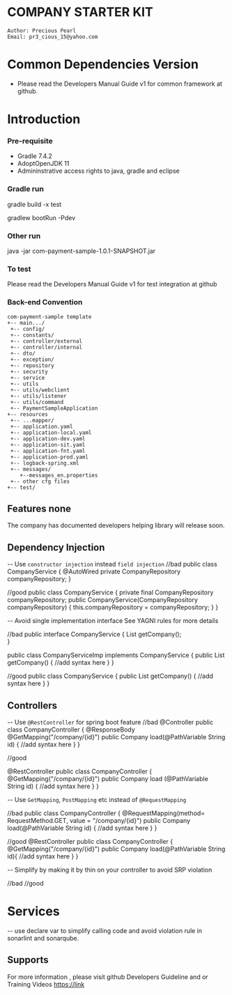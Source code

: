# COMPANY STARTER KIT
```
Author: Precious Pearl
Email: pr3_cious_15@yahoo.com
```
# Common Dependencies Version
- Please read the Developers Manual Guide v1 for common framework at github.

# Introduction

### Pre-requisite
- Gradle 7.4.2
- AdoptOpenJDK 11
- Admininstrative access rights to java, gradle and eclipse

### Gradle run

gradle build -x test

gradlew bootRun -Pdev

### Other run

java -jar com-payment-sample-1.0.1-SNAPSHOT.jar

### To test

Please read the Developers Manual Guide v1 for test integration at github


### Back-end Convention

```
com-payment-sample template
+-- main.../
 +-- config/
 +-- constants/
 +-- controller/external
 +-- controller/internal
 +-- dto/
 +-- exception/
 +-- repository
 +-- security
 +-- service
 +-- utils
 +-- utils/webclient
 +-- utils/listener
 +-- utils/command
 +-- PaymentSampleApplication
+-- resources
 +-- ...mapper/
 +-- application.yaml
 +-- application-local.yaml
 +-- application-dev.yaml
 +-- application-sit.yaml
 +-- application-fnt.yaml
 +-- application-prod.yaml
 +-- logback-spring.xml
 +-- messages/
 	+--messages_en.properties
 +-- other cfg files 
+-- test/ 

```

## Features none
The company has documented developers helping library will release soon.

## Dependency Injection
-- Use `constructor injection` instead `field injection`
//bad
public class CompanyService {
	@AutoWired
	private CompanyRepository companyRepository;
}

//good
public class CompanyService {
	private final CompanyRepository companyRepository;
	public CompanyService(CompanyRepository companyRepository) {
		this.companyRepository = companyRepository;
	}
}
	
-- Avoid single implementation interface
See YAGNI rules for more details

//bad
public interface CompanyService {
	List<Company> getCompany();\
}

public class CompanyServiceImp implements CompanyService {
	public List<Company> getCompany() {
		//add syntax here
	}
}
	
//good
public class CompanyService {
	public List<Company> getCompany() {
		//add syntax here
	}
}

## Controllers
-- Use `@RestController` for spring boot feature
//bad
@Controller
public class CompanyController {
	@ResponseBody
	@GetMapping("/company/{id}")
	public Company load(@PathVariable String id) {
		//add syntax here
	}
}

//good

@RestController
public class CompanyController {
	@GetMapping("/company/{id}")
	public Company load (@PathVariable String id) {
		//add syntax here
	}
}

-- Use `GetMapping`, `PostMapping` etc instead of `@RequestMapping`

//bad
public class CompanyController {
	@RequestMapping(method= RequestMethod.GET, value = "/company/{id}")
	public Company load(@PathVariable String id) {
		//add syntax here
	}
}


//good
@RestController
public class CompanyController {
	@GetMapping("/company/{id}")
	public Company load(@PathVariable String id){
		//add syntax here
	}
}

-- Simplify by making it by thin on your controller to avoid SRP violation

//bad
//good

# Services

-- use declare var to simplify calling code and avoid violation rule in sonarlint and sonarqube.

## Supports
For more information , please visit github Developers Guideline and or Training Videos <https://link>




